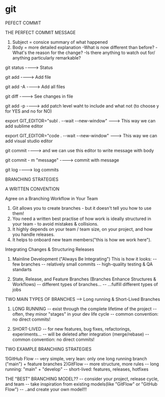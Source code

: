 # git


PEFECT COMMIT

THE PERFECT COMMIT MESSAGE
1) Subject = consice summary of what happened
2) Body = more detailed explanation
      -What is now different than before?
      -What's the reason for the change?
      -Is there anything to watch out for/ anything particularly remarkable?
      
git status                 ----> Status


git add <filename>         ----> Add file
      
      
git add -A                 ----> Add all files
      
      
git diff <filename>        ----> See changes in file
      
      
git add -p <filename>      ----> add patch level waht to include and what not  (to choose y for YES and no for NO)
      
      
export GIT_EDITOR="subl . --wait --new-window"      ---> This way we can add sublime editor
      
export GIT_EDITOR="code . --wait --new-window"      ---> This way we can add visual studio editor
      
      
git commit                 ----> and we can use this editor to write message with body
      
      
git commit - m "message"   ----> commit with message
      
      
git log                    ----> log commits
  


  
  

      
      
      
      
      
      
BRANCHING STRATEGIES
  
  A WRITTEN CONVENTION
  
Agree on a Branching Workflow in Your Team
  
  1) Git allows you to create branches - but it doesn't tell you how to use them!
  2) You need a written best practise of how work is ideally structured in your team - to avoid mistakes & collisions.
  3) It highly depends on your team / team size, on your project, and how you handle releases.
  4) It helps to onboard new team members("this is how we work here").
  
Integrating Changes & Structuring Releases
  
  1) Mainline Development ("Always Be Integrating")
     This is how it looks:
     -- few branches
     -- relatively small commits
     -- high-quality testing & QA standarts
  
  2) State, Release, and Feature Branches (Branches Enhance Structures & Workflows)
     -- different types of branches...
     -- ...fulfill different types of jobs
  
  TWO MAIN TYPES OF BRANCHES --> Long running & Short-Lived Branches
   
  1) LONG RUNNING
     -- exist through the complete lifetime of the project
     -- often, they minor "stages" in your dev life cycle
     -- common convention: no direct commits!
  
  2) SHORT-LIVED
     -- for new features, bug fixes, refactorings, experiments...
     -- will be deleted after integration (merge/rebase)
     -- common convention: no direct commits!
  
  TWO EXAMPLE BRANCHING STRATEGIES
  
  1)GitHub Flow
     -- very simple, very lean: only one long running branch ("main") + feature branches
  2)GitFlow
     -- more structure, more rules
     -- long running: "main" + "develop"
     -- short-lived: features, releases, hotfixes
  
  
  THE "BEST" BRANCHING MODEL??
     -- consider your project, release cycle, and team
     -- take inspiration from existing models(like "GitFlow" or "GitHub Flow")
     -- ..and create your own model!!!
      


     
  
